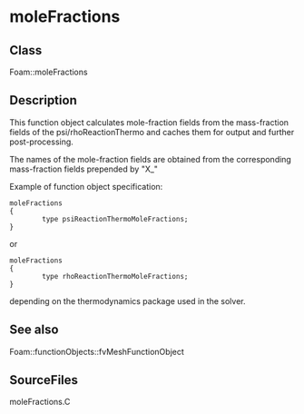 # moleFractions 
## Class
Foam::moleFractions

## Description
This function object calculates mole-fraction fields from the mass-fraction
fields of the psi/rhoReactionThermo and caches them for output and further
post-processing.

The names of the mole-fraction fields are obtained from the corresponding
mass-fraction fields prepended by "X_"

Example of function object specification:
```
moleFractions
{
        type psiReactionThermoMoleFractions;
}
```
or
```
moleFractions
{
        type rhoReactionThermoMoleFractions;
}
```
depending on the thermodynamics package used in the solver.

## See also
Foam::functionObjects::fvMeshFunctionObject

## SourceFiles
moleFractions.C


